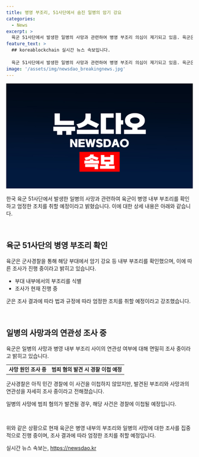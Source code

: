 ```yaml
---
title: 병영 부조리, 51사단에서 숨진 일병의 암기 강요
categories:
  - News
excerpt: >
  육군 51사단에서 발생한 일병의 사망과 관련하여 병영 부조리 의심이 제기되고 있음. 육군은 내부 부조리를 확인하고 사망 원인과의 연관성 조사 중이며, 조사 결과에 따라 법과 규정에 따라 엄정하게 처리할 것을 강조함. A일병의 사망현장에서는 타살 혐의점은 발견되지 않았으며, 군사경찰은 아직 민간 경찰에 이를 이첩하지 않았다. 현장 조사 후에 범죄 혐의가 확인된다면 경찰에 이첩될 예정이다.
feature_text: >
  ## koreablockchain 실시간 뉴스 속보입니다.

  육군 51사단에서 발생한 일병의 사망과 관련하여 병영 부조리 의심이 제기되고 있음. 육군은 내부 부조리를 확인하고 사망 원인과의 연관성 조사 중이며, 조사 결과에 따라 법과 규정에 따라 엄정하게 처리할 것을 강조함. A일병의 사망현장에서는 타살 혐의점은 발견되지 않았으며, 군사경찰은 아직 민간 경찰에 이를 이첩하지 않았다. 현장 조사 후에 범죄 혐의가 확인된다면 경찰에 이첩될 예정이다.
image: '/assets/img/newsdao_breakingnews.jpg'
---
```


<p><img src="/assets/img/newsdao_breakingnews.jpg" alt="koreablockchain 속보" /></p>

<p>한국 육군 51사단에서 발생한 일병의 사망과 관련하여 육군이 병영 내부 부조리를 확인하고 엄정한 조치를 취할 예정이라고 밝혔습니다. 이에 대한 상세 내용은 아래와 같습니다.</p>

<p data-ke-size="size16">&nbsp;</p>

<h2 data-ke-size="size26">육군 51사단의 병영 부조리 확인</h2>

<p>육군은 군사경찰을 통해 해당 부대에서 암기 강요 등 내부 부조리를 확인했으며, 이에 따른 조사가 진행 중이라고 밝히고 있습니다.</p>

<ul>
    <li>부대 내부에서의 부조리를 식별</li>
    <li>조사가 현재 진행 중</li>
</ul>

<p data-ke-size="size16">군은 조사 결과에 따라 법과 규정에 따라 엄정한 조치를 취할 예정이라고 강조했습니다.</p>

<p data-ke-size="size16">&nbsp;</p>

<h2 data-ke-size="size26">일병의 사망과의 연관성 조사 중</h2>

<p>육군은 일병의 사망과 병영 내부 부조리 사이의 연관성 여부에 대해 면밀히 조사 중이라고 밝히고 있습니다. </p>

<table>
    <tr>
        <td style="text-align: center; height: 17px;"><b>사망 원인 조사 중</b></td>
        <td style="text-align: center; height: 17px;"><b>범죄 혐의 발견 시 경찰 이첩 예정</b></td>
    </tr>
</table>

<p data-ke-size="size16">군사경찰은 아직 민간 경찰에 이 사건을 이첩하지 않았지만, 발견된 부조리와 사망과의 연관성을 자세히 조사 중이라고 전해졌습니다.</p>

<p data-ke-size="size16">일병의 사망에 범죄 혐의가 발견될 경우, 해당 사건은 경찰에 이첩될 예정입니다.</p>

<p data-ke-size="size16">&nbsp;</p>

<p>위와 같은 상황으로 현재 육군은 병영 내부의 부조리와 일병의 사망에 대한 조사를 집중적으로 진행 중이며, 조사 결과에 따라 엄정한 조치를 취할 예정입니다.</p>
실시간 뉴스 속보는, <a href="https://newsdao.kr" rel="dofollow">https://newsdao.kr</a>


